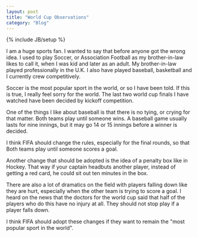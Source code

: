 ```yaml
---
layout: post
title: "World Cup Observations"
category: "Blog"
---
```

{% include JB/setup %}

I am a huge sports fan. I wanted to say that before anyone got the wrong idea. I used to play Soccer, or Association Football as my brother-in-law likes to call it, when I was kid and later as an adult. My brother-in-law played professionally in the U.K. I also have played baseball, basketball and I currently crew competitively.

Soccer is the most popular sport in the world, or so I have been told. If this is true, I really feel sorry for the world. The last two world cup finals I have watched have been decided by kickoff competition.

One of the things I like about baseball is that there is no tying, or crying for that matter. Both teams play until someone wins. A baseball game usually lasts for nine innings, but it may go 14 or 15 innings before a winner is decided.

I think FIFA should change the rules, especially for the final rounds, so that Both teams play until someone scores a goal.

Another change that should be adopted is the idea of a penalty box like in Hockey. That way if your captain headbuts another player, instead of getting a red card, he could sit out ten minutes in the box.

There are also a lot of dramatics on the field with players falling down like they are hurt, especially when the other team is trying to score a goal. I heard on the news that the doctors for the world cup said that half of the players who do this have no injury at all. They should not stop play if a player falls down.

I think FIFA should adopt these changes if they want to remain the "most popular sport in the world".